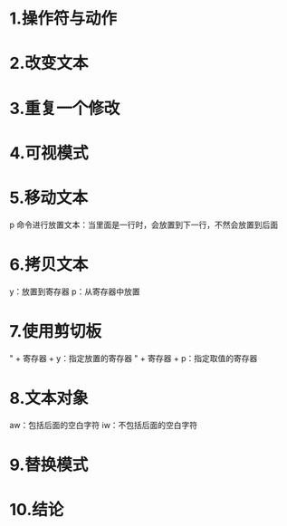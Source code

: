 # 1.操作符与动作

# 2.改变文本

# 3.重复一个修改

# 4.可视模式

# 5.移动文本

p 命令进行放置文本：当里面是一行时，会放置到下一行，不然会放置到后面

# 6.拷贝文本

y：放置到寄存器
p：从寄存器中放置

# 7.使用剪切板

" + 寄存器 + y：指定放置的寄存器
" + 寄存器 + p：指定取值的寄存器

# 8.文本对象

aw：包括后面的空白字符
iw：不包括后面的空白字符

# 9.替换模式

# 10.结论